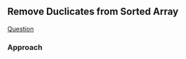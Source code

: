 ## Remove Duclicates from Sorted Array

[Question](https://leetcode.com/problems/remove-duplicates-from-sorted-array/)

### Approach
